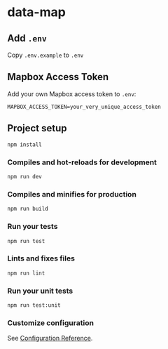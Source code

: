 # data-map

## Add `.env`
Copy `.env.example` to `.env`

## Mapbox Access Token
Add your own Mapbox access token to `.env`:
```
MAPBOX_ACCESS_TOKEN=your_very_unique_access_token
```

## Project setup
```
npm install
```

### Compiles and hot-reloads for development
```
npm run dev
```

### Compiles and minifies for production
```
npm run build
```

### Run your tests
```
npm run test
```

### Lints and fixes files
```
npm run lint
```

### Run your unit tests
```
npm run test:unit
```

### Customize configuration
See [Configuration Reference](https://cli.vuejs.org/config/).
